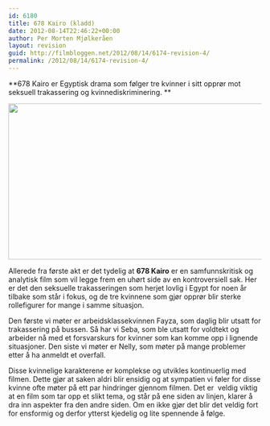```yaml
---
id: 6180
title: 678 Kairo (kladd)
date: 2012-08-14T22:46:22+00:00
author: Per Morten Mjølkeråen
layout: revision
guid: http://filmbloggen.net/2012/08/14/6174-revision-4/
permalink: /2012/08/14/6174-revision-4/
---
```

**678 Kairo er Egyptisk drama som følger tre kvinner i sitt opprør mot seksuell trakassering og kvinnediskriminering. **

<a href="http://filmbloggen.net/?attachment_id=6178" rel="attachment wp-att-6178"><img class="alignnone size-large wp-image-6178" src="http://filmbloggen.net/wp-content/uploads//2012/08/11-002-620x310.jpg" alt="" width="620" height="310" /><br /> </a>

Allerede fra første akt er det tydelig at **678 Kairo** er en samfunnskritisk og analytisk film som vil legge frem en uhørt side av en kontroversiell sak. Her er det den seksuelle trakasseringen som herjet lovlig i Egypt for noen år tilbake som står i fokus, og de tre kvinnene som gjør opprør blir sterke rollefigurer for mange i samme situasjon.

Den første vi møter er arbeidsklassekvinnen Fayza, som daglig blir utsatt for trakassering på bussen. Så har vi Seba, som ble utsatt for voldtekt og arbeider nå med et forsvarskurs for kvinner som kan komme opp i lignende situasjoner. Den siste vi møter er Nelly, som møter på mange problemer etter å ha anmeldt et overfall.

Disse kvinnelige karakterene er komplekse og utvikles kontinuerlig med filmen. Dette gjør at saken aldri blir ensidig og at sympatien vi føler for disse kvinne ofte møter på ett par hindringer gjennom filmen. Det er  veldig viktig at en film som tar opp et slikt tema, og står på ene siden av linjen, klarer å dra inn aspekter fra den andre siden. Om en ikke gjør det blir det veldig fort for ensformig og derfor ytterst kjedelig og lite spennende å følge.

&nbsp;